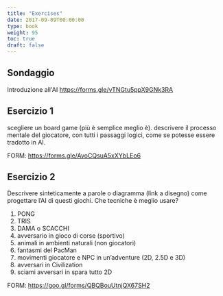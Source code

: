 ```yaml
---
title: "Exercises"
date: 2017-09-09T00:00:00
type: book
weight: 95
toc: true
draft: false
---
```


## Sondaggio
Introduzione all'AI
<https://forms.gle/vTNGtu5ppX9GNk3RA>

## Esercizio 1
scegliere un board game (più è semplice meglio è).
descrivere il processo mentale del giocatore, con tutti i passaggi logici, come se potesse essere tradotto in AI.

FORM: <https://forms.gle/AvoCQsuA5xXYbLEo6>

## Esercizio 2
Descrivere sinteticamente a parole o diagramma (link a disegno) come progettare l’AI di questi giochi. Che tecniche è meglio usare?
 
1) PONG
2) TRIS
3) DAMA o SCACCHI
4) avversario in gioco di corse (sportivo)
5) animali in ambienti naturali (non giocatori)
6) fantasmi del PacMan
7) movimenti giocatore e NPC in un’adventure (2D, 2.5D e 3D)
8) avversari in Civilization
9) sciami avversari in spara tutto 2D

FORM: <https://goo.gl/forms/QBQBouUtnjQX67SH2>
